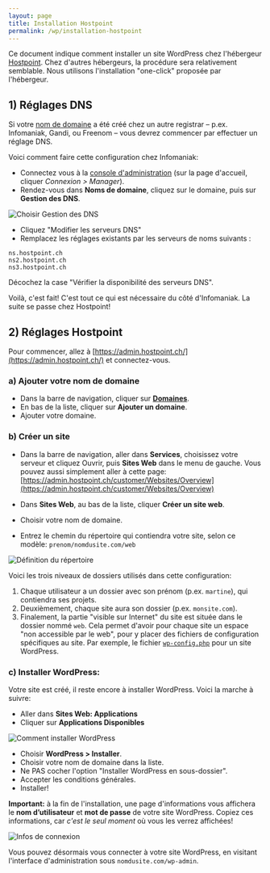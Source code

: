 ```yaml
---
layout: page
title: Installation Hostpoint
permalink: /wp/installation-hostpoint
---
```


Ce document indique comment installer un site WordPress chez l'hébergeur [Hostpoint](https://www.hostpoint.ch/fr/). Chez d'autres hébergeurs, la procédure sera relativement semblable. Nous utilisons l'installation "one-click" proposée par l'hébergeur.

## 1) Réglages DNS

Si votre [nom de domaine](/divers/domaines/) a été créé chez un autre registrar – p.ex. Infomaniak, Gandi, ou Freenom – vous devrez commencer par effectuer un réglage DNS.

Voici comment faire cette configuration chez Infomaniak:

- Connectez vous à la [console d'administration](https://manager.infomaniak.com) (sur la page d'accueil, cliquer *Connexion > Manager*).
- Rendez-vous dans **Noms de domaine**, cliquez sur le domaine, puis sur **Gestion des DNS**.

![Choisir Gestion des DNS](/cours-wp/img/hostpoint/Infomaniak_dns0.png)

- Cliquez "Modifier les serveurs DNS"
- Remplacez les réglages existants par les serveurs de noms suivants :

```
ns.hostpoint.ch
ns2.hostpoint.ch
ns3.hostpoint.ch
```

Décochez la case "Vérifier la disponibilité des serveurs DNS".

Voilà, c'est fait! C'est tout ce qui est nécessaire du côté d'Infomaniak. La suite se passe chez Hostpoint!

## 2) Réglages Hostpoint

Pour commencer, allez à [https://admin.hostpoint.ch/](https://admin.hostpoint.ch/) et connectez-vous.

### a) Ajouter votre nom de domaine

- Dans la barre de navigation, cliquer sur **[Domaines](https://admin.hostpoint.ch/customer/Domains/Overview)**.
- En bas de la liste, cliquer sur **Ajouter un domaine**.
- Ajouter votre domaine.

### b) Créer un site

- Dans la barre de navigation, aller dans **Services**, choisissez votre serveur et cliquez Ouvrir, puis **Sites Web** dans le menu de gauche. Vous pouvez aussi simplement aller à cette page: [https://admin.hostpoint.ch/customer/Websites/Overview](https://admin.hostpoint.ch/customer/Websites/Overview)

- Dans **Sites Web**, au bas de la liste, cliquer **Créer un site web**.
- Choisir votre nom de domaine.
- Entrez le chemin du répertoire qui contiendra votre site, selon ce modèle: `prenom/nomdusite.com/web`

![Définition du répertoire](/cours-wp/img/hostpoint/chemin-repertoire.png)

Voici les trois niveaux de dossiers utilisés dans cette configuration:

1. Chaque utilisateur a un dossier avec son prénom (p.ex. `martine`), qui contiendra ses projets.
2. Deuxièmement, chaque site aura son dossier (p.ex. `monsite.com`).
3. Finalement, la partie "visible sur Internet" du site est située dans le dossier nommé `web`. Cela permet d'avoir pour chaque site un espace "non accessible par le web", pour y placer des fichiers de configuration spécifiques au site. Par exemple, le fichier [`wp-config.php`](http://codex.wordpress.org/Hardening_WordPress#Securing_wp-config.php) pour un site WordPress.

### c) Installer WordPress:

Votre site est créé, il reste encore à installer WordPress. Voici la marche à suivre:

- Aller dans **Sites Web: Applications**
- Cliquer sur **Applications Disponibles**

![Comment installer WordPress](/cours-wp/img/hostpoint/hostpoint-applications.png)

- Choisir **WordPress > Installer**.
- Choisir votre nom de domaine dans la liste. 
- Ne PAS cocher l'option "Installer WordPress en sous-dossier".
- Accepter les conditions générales.
- Installer!

**Important:** à la fin de l'installation, une page d'informations vous affichera le **nom d’utilisateur** et **mot de passe** de votre site WordPress. Copiez ces informations, car *c'est le seul moment* où vous les verrez affichées!

![Infos de connexion](/cours-wp/img/hostpoint/infos-wp.png)

Vous pouvez désormais vous connecter à votre site WordPress, en visitant l'interface d'administration sous `nomdusite.com/wp-admin`.
